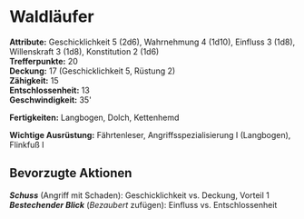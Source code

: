# Waldläufer
**Attribute:** Geschicklichkeit 5 (2d6), Wahrnehmung 4 (1d10), Einfluss 3 (1d8), Willenskraft 3 (1d8), Konstitution 2 (1d6)  
**Trefferpunkte:** 20  
**Deckung:** 17 (Geschicklichkeit 5, Rüstung 2)  
**Zähigkeit:** 15  
**Entschlossenheit:** 13  
**Geschwindigkeit:** 35'  

**Fertigkeiten:** Langbogen, Dolch, Kettenhemd

**Wichtige Ausrüstung:** Fährtenleser, Angriffsspezialisierung I (Langbogen), Flinkfuß I

## Bevorzugte Aktionen
***Schuss*** (Angriff mit Schaden): Geschicklichkeit vs. Deckung, Vorteil 1  
***Bestechender Blick*** (_Bezaubert_ zufügen): Einfluss vs. Entschlossenheit
